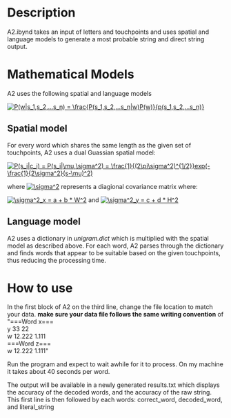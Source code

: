 # Description
A2.ibynd takes an input of letters and touchpoints and uses spatial and language models to generate a most probable string and direct string output. 

# Mathematical Models
A2 uses the following spatial and language models

<a href="https://www.codecogs.com/eqnedit.php?latex=P(w|s_1,s_2,...s_n)&space;=&space;\frac{P(s_1,s_2,...s_n|w)P(w)}{p(s_1,s_2,...s_n)}" target="_blank"><img src="https://latex.codecogs.com/gif.latex?P(w|s_1,s_2,...s_n)&space;=&space;\frac{P(s_1,s_2,...s_n|w)P(w)}{p(s_1,s_2,...s_n)}" title="P(w|s_1,s_2,...s_n) = \frac{P(s_1,s_2,...s_n|w)P(w)}{p(s_1,s_2,...s_n)}" /></a>

## Spatial model
For every word which shares the same length as the given set of touchpoints, A2 uses a dual Guassian spatial model:

<a href="https://www.codecogs.com/eqnedit.php?latex=P(s_i|c_i)&space;=&space;P(s_i|\mu,\sigma^2)&space;=&space;\frac{1}{(2\pi\sigma^2)^{1/2}}exp(-\frac{1}{2\sigma^2}(s-\mu)^2)" target="_blank"><img src="https://latex.codecogs.com/gif.latex?P(s_i|c_i)&space;=&space;P(s_i|\mu,\sigma^2)&space;=&space;\frac{1}{(2\pi\sigma^2)^{1/2}}exp(-\frac{1}{2\sigma^2}(s-\mu)^2)" title="P(s_i|c_i) = P(s_i|\mu,\sigma^2) = \frac{1}{(2\pi\sigma^2)^{1/2}}exp(-\frac{1}{2\sigma^2}(s-\mu)^2)" /></a>

where <a href="https://www.codecogs.com/eqnedit.php?latex=\sigma^2" target="_blank"><img src="https://latex.codecogs.com/gif.latex?\sigma^2" title="\sigma^2" /></a> represents a diagional covariance matrix where:

<a href="https://www.codecogs.com/eqnedit.php?latex=\sigma^2_x&space;=&space;a&space;&plus;&space;b&space;*&space;W^2" target="_blank"><img src="https://latex.codecogs.com/gif.latex?\sigma^2_x&space;=&space;a&space;&plus;&space;b&space;*&space;W^2" title="\sigma^2_x = a + b * W^2" /></a>
and 
<a href="https://www.codecogs.com/eqnedit.php?latex=\sigma^2_y&space;=&space;c&space;&plus;&space;d&space;*&space;H^2" target="_blank"><img src="https://latex.codecogs.com/gif.latex?\sigma^2_y&space;=&space;c&space;&plus;&space;d&space;*&space;H^2" title="\sigma^2_y = c + d * H^2" /></a>

## Language model
A2 uses a dictionary in *unigram.dict* which is multiplied with the spatial model as described above.
For each word, A2 parses through the dictionary and finds words that appear to be suitable based on the given touchpoints, thus reducing the processing time.

# How to use
In the first block of A2 on the third line, change the file location to match your data. **make sure your data file follows the same writing convention** of</br> 
"===Word x===</br>
y 33 22</br>
w 12.222 1.111</br>
===Word z===</br>
w 12.222 1.111"</br>

Run the program and expect to wait awhile for it to process. On my machine it takes about 40 seconds per word.

The output will be available in a newly generated results.txt which displays the accuracy of the decoded words, and the accuracy of the raw string. This first line is then followed by each words: correct_word, decoded_word, and literal_string